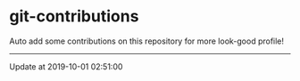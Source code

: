 # git-contributions

Auto add some contributions on this repository for more look-good profile!

---

Update at 2019-10-01 02:51:00
